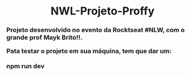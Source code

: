 <h1 align="center">NWL-Projeto-Proffy</h1>
<h3 align=""center>
Projeto desenvolvido no evento da Rocktseat #NLW, com o grande prof Mayk Brito!!.

Pata testar o projeto em sua máquina, 
tem que dar um: <br/><br/>
npm run dev
<h3>
